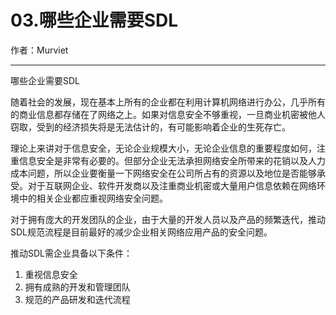 
# 03.哪些企业需要SDL

作者：Murviet

----

哪些企业需要SDL

随着社会的发展，现在基本上所有的企业都在利用计算机网络进行办公，几乎所有的商业信息都存储在了网络之上。如果对信息安全不够重视，一旦商业机密被他人窃取，受到的经济损失将是无法估计的，有可能影响着企业的生死存亡。

理论上来讲对于信息安全，无论企业规模大小，无论企业信息的重要程度如何，注重信息安全是非常有必要的。但部分企业无法承担网络安全所带来的花销以及人力成本问题，所以企业要衡量一下网络安全在公司所占有的资源以及地位是否能够承受。对于互联网企业、软件开发商以及注重商业机密或大量用户信息依赖在网络环境中的相关企业都应重视网络安全问题。

对于拥有庞大的开发团队的企业，由于大量的开发人员以及产品的频繁迭代，推动SDL规范流程是目前最好的减少企业相关网络应用产品的安全问题。

推动SDL需企业具备以下条件：

1. 重视信息安全
2. 拥有成熟的开发和管理团队
3. 规范的产品研发和迭代流程
